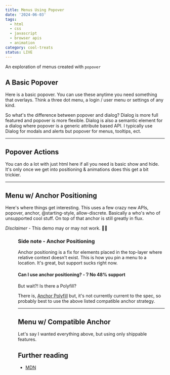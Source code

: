```yaml
---
title: Menus Using Popover
date: '2024-06-03'
tags:
  - html
  - css
  - javascript
  - browser apis
  - animation
category: cool-treats
status: LIVE
---
```


<script>
	import Basic from '$/demos/popover/Basic.demo';
	import Action from '$/demos/popover/Action.demo';
	import Menu from '$/demos/popover/Menu.demo';
	import Compat from '$/demos/popover/Compat.demo';
</script>

An exploration of menus created with `popover`

<!-- excerpt -->

## A Basic Popover

Here is a basic popover. You can use these anytime you need something that overlays. Think a three dot menu, a login / user menu or settings of any kind.

<Basic />

So what's the difference between popover and dialog? Dialog is more full featured and popover is more flexible. Dialog is also a semantic element for a dialog where popover is a generic attribute based API. I typically use Dialog for modals and alerts but popover for menus, tooltips, ect.

___

## Popover Actions

You can do a lot with just html here if all you need is basic show and hide. It's only once we get into positioning & animations does this get a bit trickier.

<Action />

___

## Menu w/ Anchor Positioning

Here's where things get interesting.  This uses a few crazy new APIs, popover, anchor, @starting-style, allow-discrete. Basically a who's who of unsupported cool stuff. On top of that anchor is still greatly in flux.

*Disclaimer* - This demo may or may not work. 🤷‍♂️

<Menu />

### Side note - Anchor Positioning

Anchor positioning is a fix for elements placed in the top-layer where relative context doesn't exist. This is how you pin a menu to a location. It's great, but support sucks right now.

<h4 class="h3">Can I use anchor positioning? - ❔ No 48% support</h4>

But wait?! Is there a Polyfill? 

There is, [Anchor Polyfill](https://github.com/oddbird/css-anchor-positioning) but, it's not currently current to the spec, so probably best to use the above listed compatible anchor strategy.

___

## Menu w/ Compatible Anchor

Let's say I wanted everything above, but using only shippable features.

<Compat />

<!-- TODO move tooltip to it's own file -->
<!-- Tooltip demo -->


## Further reading

- [MDN](https://developer.mozilla.org/en-US/docs/Web/API/Popover_API)